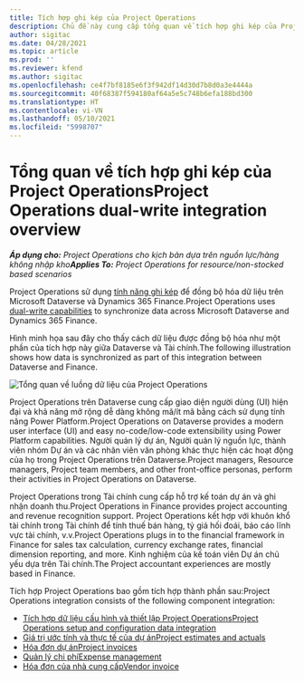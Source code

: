 ```yaml
---
title: Tích hợp ghi kép của Project Operations
description: Chủ đề này cung cấp tổng quan về tích hợp ghi kép của Project Operations.
author: sigitac
ms.date: 04/28/2021
ms.topic: article
ms.prod: ''
ms.reviewer: kfend
ms.author: sigitac
ms.openlocfilehash: ce4f7bf8185e6f3f942df14d30d7b8d0a3e4444a
ms.sourcegitcommit: 40f68387f594180af64a5e5c748b6efa188bd300
ms.translationtype: HT
ms.contentlocale: vi-VN
ms.lasthandoff: 05/10/2021
ms.locfileid: "5998707"
---
```

# <a name="project-operations-dual-write-integration-overview"></a><span data-ttu-id="9f1e7-103">Tổng quan về tích hợp ghi kép của Project Operations</span><span class="sxs-lookup"><span data-stu-id="9f1e7-103">Project Operations dual-write integration overview</span></span>

<span data-ttu-id="9f1e7-104">_**Áp dụng cho:** Project Operations cho kịch bản dựa trên nguồn lực/hàng không nhập kho_</span><span class="sxs-lookup"><span data-stu-id="9f1e7-104">_**Applies To:** Project Operations for resource/non-stocked based scenarios_</span></span>

<span data-ttu-id="9f1e7-105">Project Operations sử dụng [tính năng ghi kép](/dynamics365/fin-ops-core/dev-itpro/data-entities/dual-write/dual-write-home-page) để đồng bộ hóa dữ liệu trên Microsoft Dataverse và Dynamics 365 Finance.</span><span class="sxs-lookup"><span data-stu-id="9f1e7-105">Project Operations uses [dual-write capabilities](/dynamics365/fin-ops-core/dev-itpro/data-entities/dual-write/dual-write-home-page) to synchronize data across Microsoft Dataverse and Dynamics 365 Finance.</span></span>

<span data-ttu-id="9f1e7-106">Hình minh họa sau đây cho thấy cách dữ liệu được đồng bộ hóa như một phần của tích hợp này giữa Dataverse và Tài chính.</span><span class="sxs-lookup"><span data-stu-id="9f1e7-106">The following illustration shows how data is synchronized as part of this integration between Dataverse and Finance.</span></span>

![Tổng quan về luồng dữ liệu của Project Operations](./media/ProjectOperationsFlows.jpg)

<span data-ttu-id="9f1e7-108">Project Operations trên Dataverse cung cấp giao diện người dùng (UI) hiện đại và khả năng mở rộng dễ dàng không mã/ít mã bằng cách sử dụng tính năng Power Platform.</span><span class="sxs-lookup"><span data-stu-id="9f1e7-108">Project Operations on Dataverse provides a modern user interface (UI) and easy no-code/low-code extensibility using Power Platform capabilities.</span></span> <span data-ttu-id="9f1e7-109">Người quản lý dự án, Người quản lý nguồn lực, thành viên nhóm Dự án và các nhân viên văn phòng khác thực hiện các hoạt động của họ trong Project Operations trên Dataverse.</span><span class="sxs-lookup"><span data-stu-id="9f1e7-109">Project managers, Resource managers, Project team members, and other front-office personas, perform their activities in Project Operations on Dataverse.</span></span>

<span data-ttu-id="9f1e7-110">Project Operations trong Tài chính cung cấp hỗ trợ kế toán dự án và ghi nhận doanh thu.</span><span class="sxs-lookup"><span data-stu-id="9f1e7-110">Project Operations in Finance provides project accounting and revenue recognition support.</span></span> <span data-ttu-id="9f1e7-111">Project Operations kết hợp với khuôn khổ tài chính trong Tài chính để tính thuế bán hàng, tỷ giá hối đoái, báo cáo lĩnh vực tài chính, v.v.</span><span class="sxs-lookup"><span data-stu-id="9f1e7-111">Project Operations plugs in to the financial framework in Finance for sales tax calculation, currency exchange rates, financial dimension reporting, and more.</span></span> <span data-ttu-id="9f1e7-112">Kinh nghiệm của kế toán viên Dự án chủ yếu dựa trên Tài chính.</span><span class="sxs-lookup"><span data-stu-id="9f1e7-112">The Project accountant experiences are mostly based in Finance.</span></span>

<span data-ttu-id="9f1e7-113">Tích hợp Project Operations bao gồm tích hợp thành phần sau:</span><span class="sxs-lookup"><span data-stu-id="9f1e7-113">Project Operations integration consists of the following component integration:</span></span>


- [<span data-ttu-id="9f1e7-114">Tích hợp dữ liệu cấu hình và thiết lập Project Operations</span><span class="sxs-lookup"><span data-stu-id="9f1e7-114">Project Operations setup and configuration data integration</span></span>](resource-dual-write-setup-integration.md) 
- [<span data-ttu-id="9f1e7-115">Giá trị ước tính và thực tế của dự án</span><span class="sxs-lookup"><span data-stu-id="9f1e7-115">Project estimates and actuals</span></span>](resource-dual-write-estimates-actuals.md)
- [<span data-ttu-id="9f1e7-116">Hóa đơn dự án</span><span class="sxs-lookup"><span data-stu-id="9f1e7-116">Project invoices</span></span>](resource-dual-write-project-invoice.md)
- [<span data-ttu-id="9f1e7-117">Quản lý chi phí</span><span class="sxs-lookup"><span data-stu-id="9f1e7-117">Expense management</span></span>](resource-dual-write-expense.md)
- [<span data-ttu-id="9f1e7-118">Hóa đơn của nhà cung cấp</span><span class="sxs-lookup"><span data-stu-id="9f1e7-118">Vendor invoice</span></span>](resource-dual-write-vendor-invoice.md)
